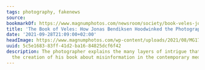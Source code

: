 ```yaml
---
tags: photography, fakenews
source:
bookmarkOf: https://www.magnumphotos.com/newsroom/society/book-veles-jonas-bendiksen-hoodwinked-photography-industry/
title: 'The Book of Veles: How Jonas Bendiksen Hoodwinked the Photography Industry'
date: '2021-09-28T21:09:00+02:00'
headImage: https://www.magnumphotos.com/wp-content/uploads/2021/08/MG172509-scaled.jpg
uuid: 5c5e1683-83ff-41d2-ba16-84825dcf6f42
description: The photographer explains the many layers of intrigue that went into
  the creation of his book about misinformation in the contemporary media landscape
---
```

